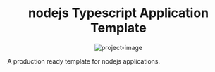 <h1 align="center" id="title">nodejs Typescript Application Template</h1>

<p align="center"><img src="https://socialify.git.ci/devoplx/nodeTS-Application-Template/image?description=1&amp;forks=1&amp;issues=1&amp;language=1&amp;name=1&amp;owner=1&amp;pulls=1&amp;stargazers=1&amp;theme=Auto" alt="project-image"></p>

<p id="description">A production ready template for nodejs applications.</p>